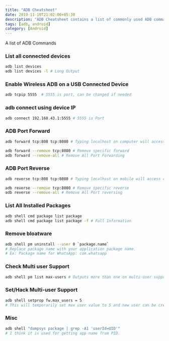 ```yaml
---
title: "ADB Cheatsheet"
date: 2019-11-10T21:02:00+05:30
description: "ADB Cheatsheet contains a list of commonly used ADB commands, You can use it a reference for development, testing and security research purposes."
tags: [adb, android]
category: [Android]
---
```


A list of ADB Commands

### List all connected devices
```bash
adb list devices
adb list devices -l # Long Output
```

### Enable Wireless ADB on a USB Connected Device
```bash
adb tcpip 5555  # 5555 is port, can be changed if needed
```

### adb connect using device IP
```bash
adb connect 192.168.43.1:5555 # 5555 is Port
```

### ADB Port Forward
```bash
adb forward tcp:808 tcp:8080 # Typing localhost on computer will access mobile server at port 8080

adb forward --remove tcp:8080 # Remove specific forward
adb forward --remove-all # Remove All Port Forwarding
```

### ADB Port Reverse
```bash
adb reverse tcp:808 tcp:8080 # Typing localhost on mobile will access computer server at port 8080

adb reverse --remove tcp:8080 # Remove specific reverse
adb reverse --remove-all # Remove All Port reversing
```
### List All Installed Packages
```bash
adb shell cmd package list package
adb shell cmd package list package -f # Full Information
```

### Remove bloatware
```bash
adb shell pm uninstall --user 0 `package.name`
# Replace package name with your application package name.
# Ex: Package name for WhatsApp: com.whatsapp
```

### Check Multi user Support
```bash
adb shell pm list max-users # Outputs more than one on multi-user support
```

### Set/Hack Multi-user Support
```bash
adb shell setprop fw.max_users = 5
# This will temporarily set max user value to 5 and new user can be created on unsupported phones
```

### Misc
```bash
adb shell "dumpsys package | grep -A1 'userId=UID'"
# I think it is used for getting app name from PID.
```

